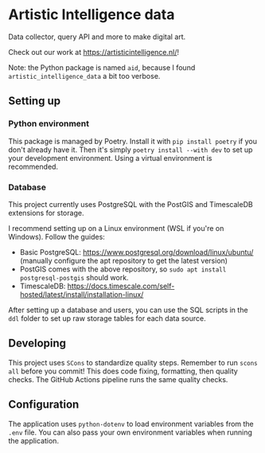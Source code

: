 # Artistic Intelligence data
Data collector, query API and more to make digital art. 

Check out our work at https://artisticintelligence.nl/!

Note: the Python package is named `aid`, because I found `artistic_intelligence_data` a bit too verbose.

## Setting up

### Python environment
This package is managed by Poetry. Install it with `pip install poetry` if you don't already have it.
Then it's simply `poetry install --with dev` to set up your development environment. 
Using a virtual environment is recommended.

### Database
This project currently uses PostgreSQL with the PostGIS and TimescaleDB extensions for storage.

I recommend setting up on a Linux environment (WSL if you're on Windows). Follow the guides:
- Basic PostgreSQL: https://www.postgresql.org/download/linux/ubuntu/
  (manually configure the apt repository to get the latest version)
- PostGIS comes with the above repository, so `sudo apt install postgresql-postgis` should work.
- TimescaleDB: https://docs.timescale.com/self-hosted/latest/install/installation-linux/

After setting up a database and users, you can use the SQL scripts in the `ddl` folder
to set up raw storage tables for each data source.

## Developing
This project uses `SCons` to standardize quality steps. Remember to run `scons all` before you commit!
This does code fixing, formatting, then quality checks. The GitHub Actions pipeline runs the same quality checks.

## Configuration
The application uses `python-dotenv` to load environment variables from the `.env` file. 
You can also pass your own environment variables when running the application.